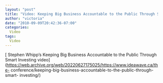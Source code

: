 ```yaml
---
layout: "post"
title: "Video: Keeping Big Business Accountable to the Public Through Smart Investing"
author: "victoria"
date: "2010-09-09T20:42:36-07:00"
categories:
  Video
tags: 
  Video
---
```


[ Stephen Whipp’s Keeping Big Business Accountable to the Public Through Smart
Investing
video](https://web.archive.org/web/20220627175025/https://www.ideawave.ca/the-
conference/keeping-big-business-accountable-to-the-public-through-smart-
investing/)


[//]: # (Retrieved from https://web.archive.org/web/20220627183243/https://www.ideawave.ca/video-keeping-big-business-accountable-to-the-public-through-smart-investing/)
